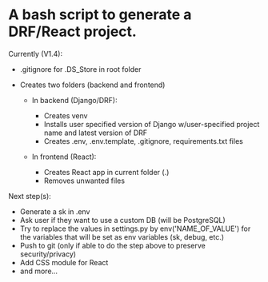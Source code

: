 # A bash script to generate a DRF/React project.
Currently (V1.4): 

- .gitignore for .DS_Store in root folder

- Creates two folders (backend and frontend)

  - In backend (Django/DRF):
    - Creates venv
    - Installs user specified version of Django w/user-specified project name and latest version of DRF
    - Creates .env, .env.template, .gitignore, requirements.txt files


  - In frontend (React):
    - Creates React app in current folder (.)
    - Removes unwanted files


Next step(s):
- Generate a sk in .env
- Ask user if they want to use a custom DB (will be PostgreSQL)
- Try to replace the values in settings.py by env('NAME_OF_VALUE') for the variables that will be set as env variables (sk, debug, etc.)
- Push to git (only if able to do the step above to preserve security/privacy)
- Add CSS module for React
- and more...
